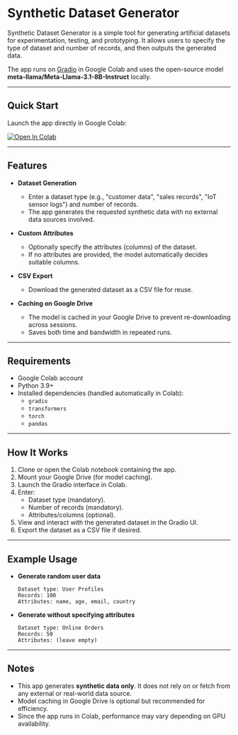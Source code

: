 # Synthetic Dataset Generator

Synthetic Dataset Generator is a simple tool for generating artificial datasets for experimentation, testing, and prototyping. It allows users to specify the type of dataset and number of records, and then outputs the generated data.  

The app runs on [Gradio](https://gradio.app) in Google Colab and uses the open-source model **meta-llama/Meta-Llama-3.1-8B-Instruct** locally.  

---

## Quick Start

Launch the app directly in Google Colab:  

[![Open In Colab](https://colab.research.google.com/assets/colab-badge.svg)](https://colab.research.google.com/github/your-repo/synthetic-dataset-generator/blob/main/notebook.ipynb)

---

## Features

- **Dataset Generation**
  - Enter a dataset type (e.g., "customer data", "sales records", "IoT sensor logs") and number of records.
  - The app generates the requested synthetic data with no external data sources involved.

- **Custom Attributes**
  - Optionally specify the attributes (columns) of the dataset.
  - If no attributes are provided, the model automatically decides suitable columns.

- **CSV Export**
  - Download the generated dataset as a CSV file for reuse.

- **Caching on Google Drive**
  - The model is cached in your Google Drive to prevent re-downloading across sessions.
  - Saves both time and bandwidth in repeated runs.

---

## Requirements

- Google Colab account  
- Python 3.9+  
- Installed dependencies (handled automatically in Colab):
  - `gradio`
  - `transformers`
  - `torch`
  - `pandas`

---

## How It Works

1. Clone or open the Colab notebook containing the app.
2. Mount your Google Drive (for model caching).
3. Launch the Gradio interface in Colab.
4. Enter:
   - Dataset type (mandatory).
   - Number of records (mandatory).
   - Attributes/columns (optional).
5. View and interact with the generated dataset in the Gradio UI.
6. Export the dataset as a CSV file if desired.

---

## Example Usage

- **Generate random user data**
  ```
  Dataset type: User Profiles
  Records: 100
  Attributes: name, age, email, country
  ```

- **Generate without specifying attributes**
  ```
  Dataset type: Online Orders
  Records: 50
  Attributes: (leave empty)
  ```

---

## Notes

- This app generates **synthetic data only**. It does not rely on or fetch from any external or real-world data source.
- Model caching in Google Drive is optional but recommended for efficiency.
- Since the app runs in Colab, performance may vary depending on GPU availability.
